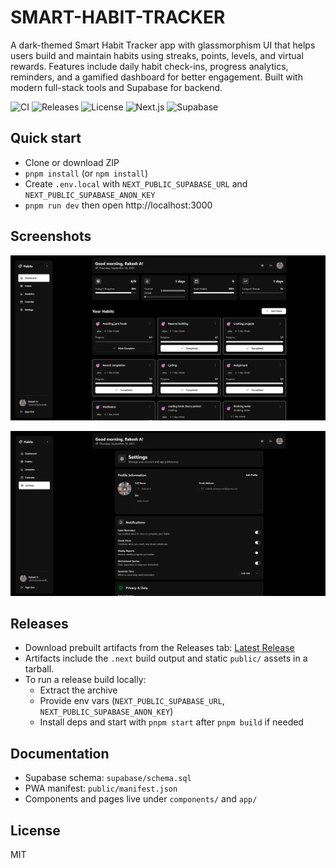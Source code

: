 # SMART-HABIT-TRACKER
A dark-themed Smart Habit Tracker app with glassmorphism UI that helps users build and maintain habits using streaks, points, levels, and virtual rewards. Features include daily habit check-ins, progress analytics, reminders, and a gamified dashboard for better engagement. Built with modern full-stack tools and Supabase for backend.

![CI](https://img.shields.io/github/actions/workflow/status/rakeshacharyaaa/SMART-HABIT-TRACKER/ci.yml?branch=main)
![Releases](https://img.shields.io/github/v/release/rakeshacharyaaa/SMART-HABIT-TRACKER)
![License](https://img.shields.io/badge/license-MIT-black)
![Next.js](https://img.shields.io/badge/Next.js-14-black)
![Supabase](https://img.shields.io/badge/Supabase-Realtime-black)

## Quick start
- Clone or download ZIP
- `pnpm install` (or `npm install`)
- Create `.env.local` with `NEXT_PUBLIC_SUPABASE_URL` and `NEXT_PUBLIC_SUPABASE_ANON_KEY`
- `pnpm run dev` then open http://localhost:3000

## Screenshots

![Dashboard](public/dashboard.png)

![Settings](public/settings.png)

## Releases
- Download prebuilt artifacts from the Releases tab: [Latest Release](https://github.com/rakeshacharyaaa/SMART-HABIT-TRACKER/releases)
- Artifacts include the `.next` build output and static `public/` assets in a tarball.
- To run a release build locally:
  - Extract the archive
  - Provide env vars (`NEXT_PUBLIC_SUPABASE_URL`, `NEXT_PUBLIC_SUPABASE_ANON_KEY`)
  - Install deps and start with `pnpm start` after `pnpm build` if needed

## Documentation
- Supabase schema: `supabase/schema.sql`
- PWA manifest: `public/manifest.json`
- Components and pages live under `components/` and `app/`

## License
MIT
